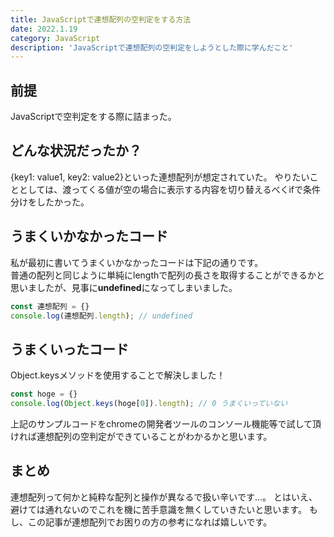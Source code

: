 ```yaml
---
title: JavaScriptで連想配列の空判定をする方法
date: 2022.1.19
category: JavaScript
description: 'JavaScriptで連想配列の空判定をしようとした際に学んだこと'
---
```


## 前提
JavaScriptで空判定をする際に詰まった。  

## どんな状況だったか？
{key1: value1, key2: value2}といった連想配列が想定されていた。 
やりたいこととしては、渡ってくる値が空の場合に表示する内容を切り替えるべくifで条件分けをしたかった。  

## うまくいかなかったコード
私が最初に書いてうまくいかなかったコードは下記の通りです。  
普通の配列と同じように単純にlengthで配列の長さを取得することができるかと思いましたが、見事に**undefined**になってしまいました。  
```javascript
const 連想配列 = {}
console.log(連想配列.length); // undefined
```

## うまくいったコード
Object.keysメソッドを使用することで解決しました！  
```javascript
const hoge = {}
console.log(Object.keys(hoge[0]).length); // 0 うまくいっていない
```
上記のサンプルコードをchromeの開発者ツールのコンソール機能等で試して頂ければ連想配列の空判定ができていることがわかるかと思います。  

## まとめ
連想配列って何かと純粋な配列と操作が異なるで扱い辛いです...。
とはいえ、避けては通れないのでこれを機に苦手意識を無くしていきたいと思います。
もし、この記事が連想配列でお困りの方の参考になれば嬉しいです。